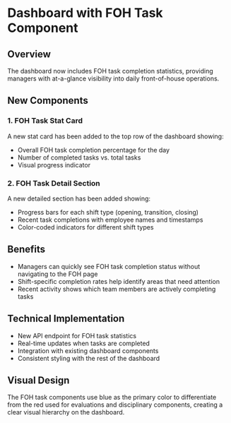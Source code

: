 # Dashboard with FOH Task Component

## Overview
The dashboard now includes FOH task completion statistics, providing managers with at-a-glance visibility into daily front-of-house operations.

## New Components

### 1. FOH Task Stat Card
A new stat card has been added to the top row of the dashboard showing:
- Overall FOH task completion percentage for the day
- Number of completed tasks vs. total tasks
- Visual progress indicator

### 2. FOH Task Detail Section
A new detailed section has been added showing:
- Progress bars for each shift type (opening, transition, closing)
- Recent task completions with employee names and timestamps
- Color-coded indicators for different shift types

## Benefits
- Managers can quickly see FOH task completion status without navigating to the FOH page
- Shift-specific completion rates help identify areas that need attention
- Recent activity shows which team members are actively completing tasks

## Technical Implementation
- New API endpoint for FOH task statistics
- Real-time updates when tasks are completed
- Integration with existing dashboard components
- Consistent styling with the rest of the dashboard

## Visual Design
The FOH task components use blue as the primary color to differentiate from the red used for evaluations and disciplinary components, creating a clear visual hierarchy on the dashboard.
